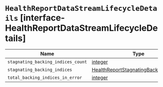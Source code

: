 # `HealthReportDataStreamLifecycleDetails` [interface-HealthReportDataStreamLifecycleDetails]

| Name | Type | Description |
| - | - | - |
| `stagnating_backing_indices_count` | [integer](./integer.md) | &nbsp; |
| `stagnating_backing_indices` | [HealthReportStagnatingBackingIndices](./HealthReportStagnatingBackingIndices.md)[] | &nbsp; |
| `total_backing_indices_in_error` | [integer](./integer.md) | &nbsp; |
